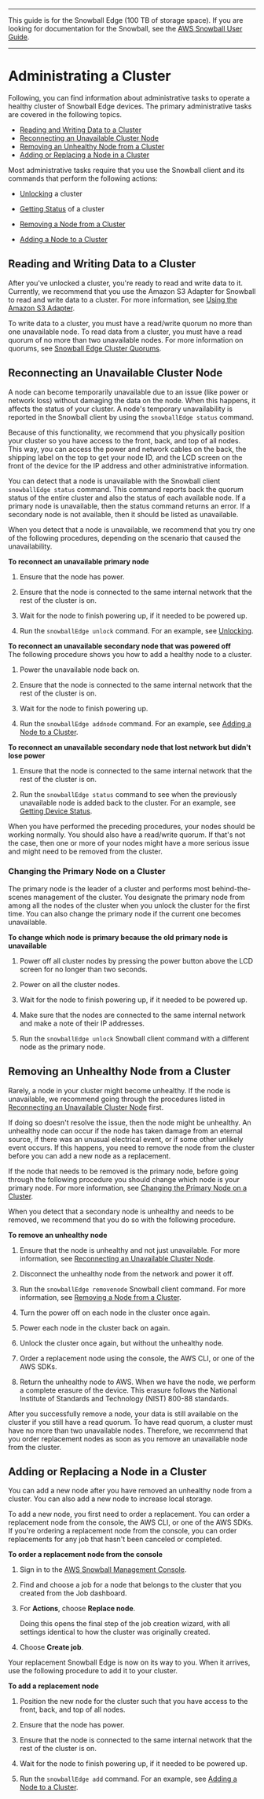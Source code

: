 --------

This guide is for the Snowball Edge \(100 TB of storage space\)\. If you are looking for documentation for the Snowball, see the [AWS Snowball User Guide](http://docs.aws.amazon.com/snowball/latest/ug/whatissnowball.html)\.

--------

# Administrating a Cluster<a name="old-administercluster"></a>

Following, you can find information about administrative tasks to operate a healthy cluster of Snowball Edge devices\. The primary administrative tasks are covered in the following topics\.


+ [Reading and Writing Data to a Cluster](#old-transfer-to-cluster)
+ [Reconnecting an Unavailable Cluster Node](#old-reconnectingclusternode)
+ [Removing an Unhealthy Node from a Cluster](#old-remove-node)
+ [Adding or Replacing a Node in a Cluster](#old-replacement)

Most administrative tasks require that you use the Snowball client and its commands that perform the following actions:

+ [Unlocking](old-using-client.md#old-client-unlock) a cluster

+ [Getting Status](old-using-client.md#old-client-status) of a cluster

+ [Removing a Node from a Cluster](old-using-client.md#old-client-cluster-remove)

+ [Adding a Node to a Cluster](old-using-client.md#old-client-cluster-add)

## Reading and Writing Data to a Cluster<a name="old-transfer-to-cluster"></a>

After you've unlocked a cluster, you're ready to read and write data to it\. Currently, we recommend that you use the Amazon S3 Adapter for Snowball to read and write data to a cluster\. For more information, see [Using the Amazon S3 Adapter](using-adapter.md)\.

To write data to a cluster, you must have a read/write quorum no more than one unavailable node\. To read data from a cluster, you must have a read quorum of no more than two unavailable nodes\. For more information on quorums, see [Snowball Edge Cluster Quorums](old-clusters.md#old-clusterquorums)\.

## Reconnecting an Unavailable Cluster Node<a name="old-reconnectingclusternode"></a>

A node can become temporarily unavailable due to an issue \(like power or network loss\) without damaging the data on the node\. When this happens, it affects the status of your cluster\. A node's temporary unavailability is reported in the Snowball client by using the `snowballEdge status` command\. 

Because of this functionality, we recommend that you physically position your cluster so you have access to the front, back, and top of all nodes\. This way, you can access the power and network cables on the back, the shipping label on the top to get your node ID, and the LCD screen on the front of the device for the IP address and other administrative information\.

You can detect that a node is unavailable with the Snowball client `snowballEdge status` command\. This command reports back the quorum status of the entire cluster and also the status of each available node\. If a primary node is unavailable, then the status command returns an error\. If a secondary node is not available, then it should be listed as unavailable\.

When you detect that a node is unavailable, we recommend that you try one of the following procedures, depending on the scenario that caused the unavailability\.

**To reconnect an unavailable primary node**

1. Ensure that the node has power\.

1. Ensure that the node is connected to the same internal network that the rest of the cluster is on\.

1. Wait for the node to finish powering up, if it needed to be powered up\.

1. Run the `snowballEdge unlock` command\. For an example, see [Unlocking](old-using-client.md#old-client-unlock)\.

**To reconnect an unavailable secondary node that was powered off**  
The following procedure shows you how to add a healthy node to a cluster\.

1. Power the unavailable node back on\.

1. Ensure that the node is connected to the same internal network that the rest of the cluster is on\.

1. Wait for the node to finish powering up\.

1. Run the `snowballEdge addnode` command\. For an example, see [Adding a Node to a Cluster](using-client-commands.md#client-cluster-add)\.

**To reconnect an unavailable secondary node that lost network but didn't lose power**

1. Ensure that the node is connected to the same internal network that the rest of the cluster is on\.

1. Run the `snowballEdge status` command to see when the previously unavailable node is added back to the cluster\. For an example, see [Getting Device Status](using-client-commands.md#client-status)\.

When you have performed the preceding procedures, your nodes should be working normally\. You should also have a read/write quorum\. If that's not the case, then one or more of your nodes might have a more serious issue and might need to be removed from the cluster\.

### Changing the Primary Node on a Cluster<a name="old-changingprimarynode"></a>

The primary node is the leader of a cluster and performs most behind\-the\-scenes management of the cluster\. You designate the primary node from among all the nodes of the cluster when you unlock the cluster for the first time\. You can also change the primary node if the current one becomes unavailable\.

**To change which node is primary because the old primary node is unavailable**

1. Power off all cluster nodes by pressing the power button above the LCD screen for no longer than two seconds\.

1. Power on all the cluster nodes\.

1. Wait for the node to finish powering up, if it needed to be powered up\.

1. Make sure that the nodes are connected to the same internal network and make a note of their IP addresses\.

1. Run the `snowballEdge unlock` Snowball client command with a different node as the primary node\.

## Removing an Unhealthy Node from a Cluster<a name="old-remove-node"></a>

Rarely, a node in your cluster might become unhealthy\. If the node is unavailable, we recommend going through the procedures listed in [Reconnecting an Unavailable Cluster Node](#old-reconnectingclusternode) first\. 

If doing so doesn't resolve the issue, then the node might be unhealthy\. An unhealthy node can occur if the node has taken damage from an eternal source, if there was an unusual electrical event, or if some other unlikely event occurs\. If this happens, you need to remove the node from the cluster before you can add a new node as a replacement\.

If the node that needs to be removed is the primary node, before going through the following procedure you should change which node is your primary node\. For more information, see [Changing the Primary Node on a Cluster](#old-changingprimarynode)\. 

When you detect that a secondary node is unhealthy and needs to be removed, we recommend that you do so with the following procedure\.

**To remove an unhealthy node**

1. Ensure that the node is unhealthy and not just unavailable\. For more information, see [Reconnecting an Unavailable Cluster Node](#old-reconnectingclusternode)\.

1. Disconnect the unhealthy node from the network and power it off\.

1. Run the `snowballEdge removenode` Snowball client command\. For more information, see [Removing a Node from a Cluster](old-using-client.md#old-client-cluster-remove)\.

1. Turn the power off on each node in the cluster once again\.

1. Power each node in the cluster back on again\.

1. Unlock the cluster once again, but without the unhealthy node\.

1. Order a replacement node using the console, the AWS CLI, or one of the AWS SDKs\.

1. Return the unhealthy node to AWS\. When we have the node, we perform a complete erasure of the device\. This erasure follows the National Institute of Standards and Technology \(NIST\) 800\-88 standards\.

After you successfully remove a node, your data is still available on the cluster if you still have a read quorum\. To have read quorum, a cluster must have no more than two unavailable nodes\. Therefore, we recommend that you order replacement nodes as soon as you remove an unavailable node from the cluster\.

## Adding or Replacing a Node in a Cluster<a name="old-replacement"></a>

You can add a new node after you have removed an unhealthy node from a cluster\. You can also add a new node to increase local storage\. 

To add a new node, you first need to order a replacement\. You can order a replacement node from the console, the AWS CLI, or one of the AWS SDKs\. If you're ordering a replacement node from the console, you can order replacements for any job that hasn't been canceled or completed\.

**To order a replacement node from the console**

1. Sign in to the [AWS Snowball Management Console](https://console.aws.amazon.com/importexport/home?region=us-west-2)\.

1. Find and choose a job for a node that belongs to the cluster that you created from the Job dashboard\.

1. For **Actions**, choose **Replace node**\.

   Doing this opens the final step of the job creation wizard, with all settings identical to how the cluster was originally created\.

1. Choose **Create job**\.

Your replacement Snowball Edge is now on its way to you\. When it arrives, use the following procedure to add it to your cluster\.

**To add a replacement node**

1. Position the new node for the cluster such that you have access to the front, back, and top of all nodes\.

1. Ensure that the node has power\.

1. Ensure that the node is connected to the same internal network that the rest of the cluster is on\.

1. Wait for the node to finish powering up, if it needed to be powered up\.

1. Run the `snowballEdge add` command\. For an example, see [Adding a Node to a Cluster](old-using-client.md#old-client-cluster-add)\.